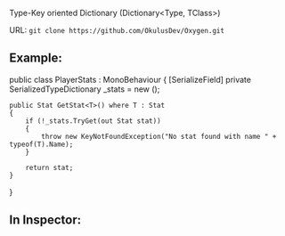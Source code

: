 Type-Key oriented Dictionary (Dictionary<Type, TClass>)

URL: ```git clone https://github.com/OkulusDev/Oxygen.git```

## **Example:**

public class PlayerStats : MonoBehaviour
{
    [SerializeField] private SerializedTypeDictionary<Stat> _stats = new ();

    public Stat GetStat<T>() where T : Stat
    {
        if (!_stats.TryGet(out Stat stat))
        {
            throw new KeyNotFoundException("No stat found with name " + typeof(T).Name);
        }
            
        return stat;
    }
}

## **In Inspector:**